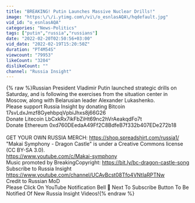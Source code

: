 ```yaml
---
title: "BREAKING! Putin Launches Massive Nuclear Drills!"
image: "https:\/\/i.ytimg.com\/vi\/o_esnlasAQA\/hqdefault.jpg"
vid_id: "o_esnlasAQA"
categories: "News-Politics"
tags: ["putin","russia","russians"]
date: "2022-02-20T02:50:56+03:00"
vid_date: "2022-02-19T15:20:50Z"
duration: "PT4M54S"
viewcount: "79953"
likeCount: "3204"
dislikeCount: ""
channel: "Russia Insight"
---
```

{% raw %}Russian President Vladimir Putin launched strategic drills on Saturday, and is following the exercises from the situation center in Moscow, along with Belarusian leader Alexander Lukashenko.<br />Please support Russia Insight by donating Bitcoin 17svLdxJmzf8GyehbpqVpbiJhxs8j66G26<br />Donate Litecoin LbCxkRx7ikFbZiHt69nc2hVrAeakqdFo7t<br />Donate Ethereum 0xd760DEedaA49Ff2C8BdfeB7f332b407EDe272b18<br /><br />GET YOUR OWN RUSSIA MERCH: <a rel="nofollow" target="blank" href="https://shop.spreadshirt.com/russia1/">https://shop.spreadshirt.com/russia1/</a><br />&quot;Makai Symphony - Dragon Castle&quot; is under a Creative Commons license (CC BY-SA 3.0).<br /><a rel="nofollow" target="blank" href="https://www.youtube.com/c/Makai-symphony">https://www.youtube.com/c/Makai-symphony</a> <br />Music promoted by BreakingCopyright: <a rel="nofollow" target="blank" href="https://bit.ly/bc-dragon-castle-song">https://bit.ly/bc-dragon-castle-song</a><br />Subscribe to Russia Insight <a rel="nofollow" target="blank" href="https://www.youtube.com/channel/UCAvBcst08Tfo4VNtIaRPTNw">https://www.youtube.com/channel/UCAvBcst08Tfo4VNtIaRPTNw</a><br />Credit to Russian MoD <br />Please Click On YouTube Notification Bell 🔔 Next To Subscribe Button To Be Notified Of New Russia Insight Videos!{% endraw %}
